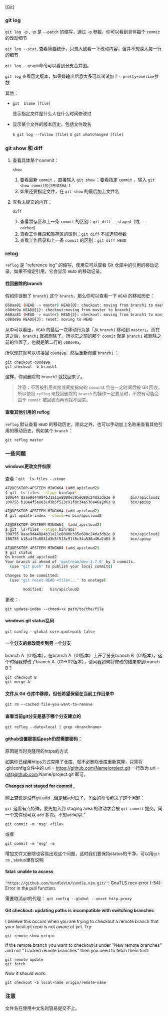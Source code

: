 [Git]

### git log

`git log -p`   ,   -p 是 `--patch` 的缩写，通过 `-p` 参数，你可以看到具体每个 `commit` 的改动细节

`git log --stat`,  查看简要统计，只想大致看一下改动内容，但并不想深入每一行的细节

`git log --graph`命令可以看到分支合并图。

`git log`   查看历史版本，如果嫌输出信息太多可以试试加上`--pretty=oneline`参数

其他：

- `git  blame [file] `   

  显示指定文件是什么人在什么时间修改过

- 显示某个文件的版本历史，包括文件改名

  `$ git log --follow [file]`
  `$ git whatchanged [file]`



### git show 和 diff

1. 查看具体某个commit：

   ```
   show
   ```

   1. 要看最新 `commit` ，直接输入 `git show` ；要看指定 `commit` ，输入 `git show commit的引用或SHA-1`
   2. 如果还要指定文件，在 `git show` 的最后加上文件名

2. 查看未提交的内容：

   ```
   diff
   ```

   1. 查看暂存区和上一条 `commit` 的区别：`git diff --staged`（或 `--cached`）
   2. 查看工作目录和暂存区的区别：`git diff` 不加选项参数
   3. 查看工作目录和上一条 `commit` 的区别：`git diff HEAD`







### relog

`reflog` 是 "reference log" 的缩写，使用它可以查看 Git 仓库中的引用的移动记录。如果不指定引用，它会显示 `HEAD` 的移动记录。

#### 找回删除的branch

假如你误删了 `branch1` 这个 `branch`，那么你可以查看一下 `HEAD` 的移动历史：

```bash
660aa81 (HEAD -> master) HEAD{0}: checkout: moving from branch1 to master
c08de9a HEAD@{1}: checkout:moving from master to branch1
660aa81 (HEAD -> master) HEAD{2}: checkout: moving from branch1 to master
c08de9a HEAD@{3}: reset: moving to HEAD
```

从中可以看出，`HEAD` 的最后一次移动行为是「从 `branch1` 移动到 `master`」。而在这之后，`branch1` 就被删除了。所以它之前的那个 `commit` 就是 `branch1` 被删除之前的位置了，也就是第二行的 `c08de9a`。

所以现在就可以切换回 `c08de9a`，然后重新创建 `branch1` ：

```
git checkout c08de9a
git checkout -b branch1
```

这样，你刚删除的 `branch1` 就找回来了。

> 注意：不再被引用直接或间接指向的 `commit`s 会在一定时间后被 Git 回收，所以使用 `reflog` 来找回删除的 `branch` 的操作一定要及时，不然有可能会由于 `commit` 被回收而再也找不回来。



#### 查看其他引用的 reflog

`reflog` 默认查看 `HEAD` 的移动历史，除此之外，也可以手动加上名称来查看其他引用的移动历史，例如某个 `branch`：

```
git reflog master
```



### 一些问题

#### windows更改文件权限

查看：`git  ls-files --stage`

```bash
AT@DESKTOP-4FSTEEM MINGW64 (add_apicloud2)
$ git  ls-files --stage bin/api*
100644 8aae9d44084b31a11e8000e395e680c24da3db2e 0       bin/apicloud2
100755 b18a4f5a8031d3b5f513c91f8c34a536a46a2d63 0       bin/apiup

AT@DESKTOP-4FSTEEM MINGW64 (add_apicloud2)
$ git update-index --chmod=+x bin/apicloud2

AT@DESKTOP-4FSTEEM MINGW64  (add_apicloud2)
$ git  ls-files --stage bin/api*
100755 8aae9d44084b31a11e8000e395e680c24da3db2e 0       bin/apicloud2
100755 b18a4f5a8031d3b5f513c91f8c34a536a46a2d63 0       bin/apiup

AT@DESKTOP-4FSTEEM MINGW64 (add_apicloud2)
$ git status
On branch add_apicloud2
Your branch is ahead of 'upstream/dev-3.7.0' by 3 commits.
  (use "git push" to publish your local commits)

Changes to be committed:
  (use "git reset HEAD <file>..." to unstage)

        modified:   bin/apicloud2

```

更改：

`git update-index --chmod=+x path/to/the/file`



#### windows git status乱码

```
git config --global core.quotepath false 
```



#### 一个分支的修改同步到另一个分支

branch A（01版本），在branch A（01版本）上开了分支branch B（01版本），这个时候我修改了branch A（01->02版本），请问我如何将修改的结果带到branch B？

```
git checkout B
git merge A
```



#### 文件从 Git 仓库中移除，但任希望保留在当前工作目录中

`git rm --cached file-you-want-to-remove`



#### 查看当前git分支是基于哪个分支建立的

`git reflog --date=local | grep <branchname>`



#### github设置密钥后push仍然需要密码：

原因是当时克隆用的https的方式

如果你已经用https方式克隆了仓库，就不必删除仓库重新克隆，只需将 .git/config文件中的 
url = <https://github.com/Name/project.git> 
一行改为 
url = git@github.com:Name/project.git 
即可。

####  

#### Changes not staged for commit ,

网上查说是没有git add .,但是我add过了，下面的命令解决了这个问题：

`git` 这里有点特殊。要先加入到 staging area 的改动才会被 `git commit` 提交。同一个文件也可以 `add` 多次。不想`add`可以：

```
git commit -m 'msg' <file>
```

或者

```
git commit -m 'msg' -a
```

增加文件又删除也容易出现这个问题，这时我们要保持status的干净，可以用`git rm` , status里有说明



#### fatal: unable to access

 `'https://github.com/VundleVim/Vundle.vim.git/'`: GnuTLS recv error (-54): Error in the pull function.

  需要取消git的代理： `git config --global --unset http.proxy`



#### Git checkout: updating paths is incompatible with switching branches

I believe this occurs when you are trying to checkout a remote branch that your local git repo is not aware of yet. Try:

```
git remote show origin
```

If the remote branch you want to checkout is under "New remote branches" and not "Tracked remote branches" then you need to fetch them first:

```
git remote update
git fetch
```

Now it should work:

```
git checkout -b local-name origin/remote-name
```



### 注意

文件名在使用中文名时容易提交不上。